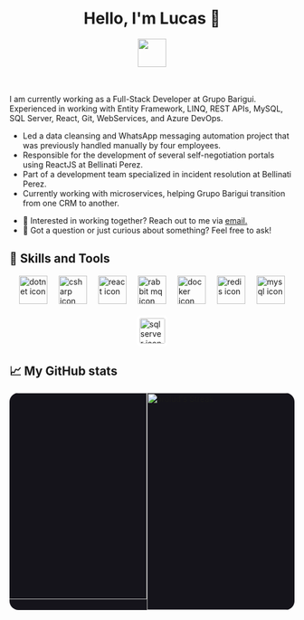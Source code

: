 <div style="display: flex; flex-direction: column; align-items: center; margin-bottom: 3rem;">
<h1>Hello, I'm Lucas 👋</h1>
<img src="https://komarev.com/ghpvc/?username=prolud&label=Profile%20views&color=60598F&style=flat" width="50">
</div>

<div>
I am currently working as a Full-Stack Developer at Grupo Barigui.
Experienced in working with Entity Framework, LINQ, REST APIs, MySQL, SQL Server, React, Git, WebServices, and Azure DevOps.

- Led a data cleansing and WhatsApp messaging automation project that was previously handled manually by four employees.
- Responsible for the development of several self-negotiation portals using ReactJS at Bellinati Perez.
- Part of a development team specialized in incident resolution at Bellinati Perez.
- Currently working with microservices, helping Grupo Barigui transition from one CRM to another.
</div>

- 💼 Interested in working together? Reach out to me via <a href="mailto:7lucasdaniel@gmail.com">email.</a>
- 💬 Got a question or just curious about something? Feel free to ask!



## 🌟 Skills and Tools
<div style="display: flex; justify-content: center; align-items: center; gap: 20px; flex-wrap: wrap;">
  <img
    src="https://www.vectorlogo.zone/logos/dotnet/dotnet-official.svg"
    width="50"
    alt="dotnet icon">
  <img
    src="https://icon.icepanel.io/Technology/svg/C%23-%28CSharp%29.svg"
    width="50"
    alt="csharp icon">
  <img
    src="https://www.svgrepo.com/show/452092/react.svg"
    width="50"
    alt="react icon">
  <img
    src="https://www.svgrepo.com/show/303576/rabbitmq-logo.svg"
    width="50"
    alt="rabbit mq icon">
  <img
    src="https://www.svgrepo.com/show/303231/docker-logo.svg"
    width="50"
    alt="docker icon">
  <img
    src="https://www.svgrepo.com/show/303460/redis-logo.svg"
    width="50"
    alt="redis icon">
  <img
    src="https://www.vectorlogo.zone/logos/mysql/mysql-official.svg"
    width="50"
    alt="mysql icon">
  <img 
    src="https://www.svgrepo.com/show/303229/microsoft-sql-server-logo.svg" style="background-color: #fff; padding: 5px; border-radius: 8px"
    width="45"
    alt="sql server icon">
</div>




## 📈 My GitHub stats

<div style="display: flex; justify-content: center; flex-direction: row; background-color: #15141b; border-radius: 16px; overflow: hidden;">
    <img src="https://github-readme-stats.vercel.app/api?username=prolud&theme=aura&show_icons=true&hide_border=true&count_private=true" alt="prolud's Stats" width="365">
    <img src="https://github-readme-streak-stats.herokuapp.com/?user=prolud&theme=aura&hide_border=true" alt="prolud's Streak" width="384">
</div>
